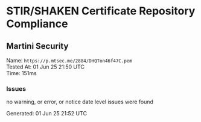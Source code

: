 # STIR/SHAKEN Certificate Repository Compliance

## Martini Security

Name: `https://p.mtsec.me/2884/DHQTon46f47C.pem`\
Tested At: 01 Jun 25 21:50 UTC\
Time: 151ms

### Issues

no warning, or error, or notice date level issues were found

Generated: 01 Jun 25 21:52 UTC